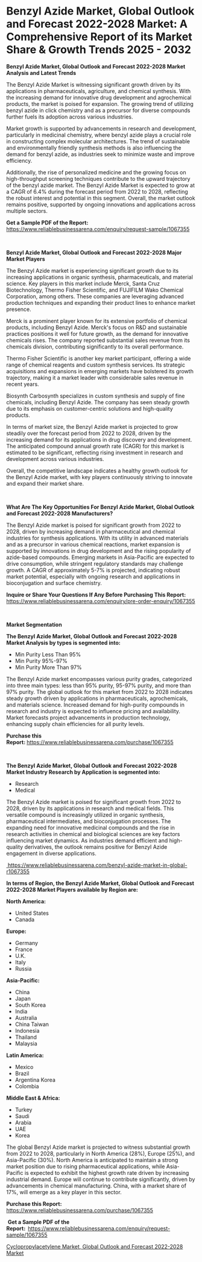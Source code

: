 <p><h1>Benzyl Azide Market, Global Outlook and Forecast 2022-2028 Market: A Comprehensive Report of its Market Share & Growth Trends 2025 - 2032</h1></p><p><strong>Benzyl Azide Market, Global Outlook and Forecast 2022-2028 Market Analysis and Latest Trends</strong></p>
<p><p>The Benzyl Azide Market is witnessing significant growth driven by its applications in pharmaceuticals, agriculture, and chemical synthesis. With the increasing demand for innovative drug development and agrochemical products, the market is poised for expansion. The growing trend of utilizing benzyl azide in click chemistry and as a precursor for diverse compounds further fuels its adoption across various industries.</p><p>Market growth is supported by advancements in research and development, particularly in medicinal chemistry, where benzyl azide plays a crucial role in constructing complex molecular architectures. The trend of sustainable and environmentally friendly synthesis methods is also influencing the demand for benzyl azide, as industries seek to minimize waste and improve efficiency.</p><p>Additionally, the rise of personalized medicine and the growing focus on high-throughput screening techniques contribute to the upward trajectory of the benzyl azide market. The Benzyl Azide Market is expected to grow at a CAGR of 6.4% during the forecast period from 2022 to 2028, reflecting the robust interest and potential in this segment. Overall, the market outlook remains positive, supported by ongoing innovations and applications across multiple sectors.</p></p>
<p><strong>Get a Sample PDF of the Report:&nbsp;</strong> <a href="https://www.reliablebusinessarena.com/enquiry/request-sample/1067355?utm_campaign=1902&utm_medium=2&utm_source=Github&utm_content=ia&utm_term=21032025&utm_id=benzyl-azide-market-global-outlook-and-forecast-2022-2028">https://www.reliablebusinessarena.com/enquiry/request-sample/1067355</a></p>
<p>&nbsp;</p>
<p><strong>Benzyl Azide Market, Global Outlook and Forecast 2022-2028 Major Market Players</strong></p>
<p><p>The Benzyl Azide market is experiencing significant growth due to its increasing applications in organic synthesis, pharmaceuticals, and material science. Key players in this market include Merck, Santa Cruz Biotechnology, Thermo Fisher Scientific, and FUJIFILM Wako Chemical Corporation, among others. These companies are leveraging advanced production techniques and expanding their product lines to enhance market presence.</p><p>Merck is a prominent player known for its extensive portfolio of chemical products, including Benzyl Azide. Merck's focus on R&D and sustainable practices positions it well for future growth, as the demand for innovative chemicals rises. The company reported substantial sales revenue from its chemicals division, contributing significantly to its overall performance.</p><p>Thermo Fisher Scientific is another key market participant, offering a wide range of chemical reagents and custom synthesis services. Its strategic acquisitions and expansions in emerging markets have bolstered its growth trajectory, making it a market leader with considerable sales revenue in recent years.</p><p>Biosynth Carbosynth specializes in custom synthesis and supply of fine chemicals, including Benzyl Azide. The company has seen steady growth due to its emphasis on customer-centric solutions and high-quality products.</p><p>In terms of market size, the Benzyl Azide market is projected to grow steadily over the forecast period from 2022 to 2028, driven by the increasing demand for its applications in drug discovery and development. The anticipated compound annual growth rate (CAGR) for this market is estimated to be significant, reflecting rising investment in research and development across various industries. </p><p>Overall, the competitive landscape indicates a healthy growth outlook for the Benzyl Azide market, with key players continuously striving to innovate and expand their market share.</p></p>
<p>&nbsp;</p>
<p><strong>What Are The Key Opportunities For Benzyl Azide Market, Global Outlook and Forecast 2022-2028 Manufacturers?</strong></p>
<p><p>The Benzyl Azide market is poised for significant growth from 2022 to 2028, driven by increasing demand in pharmaceutical and chemical industries for synthesis applications. With its utility in advanced materials and as a precursor in various chemical reactions, market expansion is supported by innovations in drug development and the rising popularity of azide-based compounds. Emerging markets in Asia-Pacific are expected to drive consumption, while stringent regulatory standards may challenge growth. A CAGR of approximately 5-7% is projected, indicating robust market potential, especially with ongoing research and applications in bioconjugation and surface chemistry.</p></p>
<p><strong>Inquire or Share Your Questions If Any Before Purchasing This Report:</strong> <a href="https://www.reliablebusinessarena.com/enquiry/pre-order-enquiry/1067355?utm_campaign=1902&utm_medium=2&utm_source=Github&utm_content=ia&utm_term=21032025&utm_id=benzyl-azide-market-global-outlook-and-forecast-2022-2028">https://www.reliablebusinessarena.com/enquiry/pre-order-enquiry/1067355</a></p>
<p>&nbsp;</p>
<p><strong>Market Segmentation</strong></p>
<p><strong>The Benzyl Azide Market, Global Outlook and Forecast 2022-2028 Market Analysis by types is segmented into:</strong></p>
<p><ul><li>Min Purity Less Than 95%</li><li>Min Purity 95%-97%</li><li>Min Purity More Than 97%</li></ul></p>
<p><p>The Benzyl Azide market encompasses various purity grades, categorized into three main types: less than 95% purity, 95-97% purity, and more than 97% purity. The global outlook for this market from 2022 to 2028 indicates steady growth driven by applications in pharmaceuticals, agrochemicals, and materials science. Increased demand for high-purity compounds in research and industry is expected to influence pricing and availability. Market forecasts project advancements in production technology, enhancing supply chain efficiencies for all purity levels.</p></p>
<p><strong>Purchase this Report:&nbsp;</strong><a href="https://www.reliablebusinessarena.com/purchase/1067355?utm_campaign=1902&utm_medium=2&utm_source=Github&utm_content=ia&utm_term=21032025&utm_id=benzyl-azide-market-global-outlook-and-forecast-2022-2028">https://www.reliablebusinessarena.com/purchase/1067355</a></p>
<p>&nbsp;</p>
<p><strong>The Benzyl Azide Market, Global Outlook and Forecast 2022-2028 Market Industry Research by Application is segmented into:</strong></p>
<p><ul><li>Research</li><li>Medical</li></ul></p>
<p><p>The Benzyl Azide market is poised for significant growth from 2022 to 2028, driven by its applications in research and medical fields. This versatile compound is increasingly utilized in organic synthesis, pharmaceutical intermediates, and bioconjugation processes. The expanding need for innovative medicinal compounds and the rise in research activities in chemical and biological sciences are key factors influencing market dynamics. As industries demand efficient and high-quality derivatives, the outlook remains positive for Benzyl Azide engagement in diverse applications.</p></p>
<p><a href="https://www.reliablebusinessarena.com/benzyl-azide-market-in-global-r1067355?utm_campaign=1902&utm_medium=2&utm_source=Github&utm_content=ia&utm_term=21032025&utm_id=benzyl-azide-market-global-outlook-and-forecast-2022-2028">&nbsp;https://www.reliablebusinessarena.com/benzyl-azide-market-in-global-r1067355</a></p>
<p><strong>In terms of Region, the Benzyl Azide Market, Global Outlook and Forecast 2022-2028 Market Players available by Region are:</strong></p>
<p>
    <p> <strong> North America: </strong>
        <ul>
            <li>United States</li>
            <li>Canada</li>
        </ul>
        </p> 
    <p> <strong> Europe: </strong>
        <ul>
            <li>Germany</li>
            <li>France</li>
            <li>U.K.</li>
            <li>Italy</li>
            <li>Russia</li>
        </ul>
        </p> 
    <p> <strong> Asia-Pacific: </strong>
        <ul>
            <li>China</li>
            <li>Japan</li>
            <li>South Korea</li>
            <li>India</li>
            <li>Australia</li>
            <li>China Taiwan</li>
            <li>Indonesia</li>
            <li>Thailand</li>
            <li>Malaysia</li>
        </ul>
        </p> 
    <p> <strong> Latin America: </strong>
        <ul>
            <li>Mexico</li>
            <li>Brazil</li>
            <li>Argentina Korea</li>
            <li>Colombia</li>
        </ul>
        </p> 
    <p> <strong> Middle East & Africa: </strong>
        <ul>
            <li>Turkey</li>
            <li>Saudi</li>
            <li>Arabia</li>
            <li>UAE</li>
            <li>Korea</li>
        </ul>
    </p>
    </p>
<p><p>The global Benzyl Azide market is projected to witness substantial growth from 2022 to 2028, particularly in North America (28%), Europe (25%), and Asia-Pacific (30%). North America is anticipated to maintain a strong market position due to rising pharmaceutical applications, while Asia-Pacific is expected to exhibit the highest growth rate driven by increasing industrial demand. Europe will continue to contribute significantly, driven by advancements in chemical manufacturing. China, with a market share of 17%, will emerge as a key player in this sector.</p></p>
<p><strong>Purchase this Report: </strong><a href="https://www.reliablebusinessarena.com/purchase/1067355?utm_campaign=1902&utm_medium=2&utm_source=Github&utm_content=ia&utm_term=21032025&utm_id=benzyl-azide-market-global-outlook-and-forecast-2022-2028">https://www.reliablebusinessarena.com/purchase/1067355</a></p>
<p>&nbsp;<strong>Get a Sample PDF of the Report:&nbsp;&nbsp;</strong><a href="https://www.reliablebusinessarena.com/enquiry/request-sample/1067355?utm_campaign=1902&utm_medium=2&utm_source=Github&utm_content=ia&utm_term=21032025&utm_id=benzyl-azide-market-global-outlook-and-forecast-2022-2028">https://www.reliablebusinessarena.com/enquiry/request-sample/1067355</a></p>
<p><strong></strong></p>
<p><p><a href="https://github.com/rahu1506/Market-Research-Report-List-7/blob/main/cyclopropylacetylene-market-global-outlook-and-forecast-2022-2028-market.md?utm_campaign=1902&utm_medium=2&utm_source=Github&utm_content=ia&utm_term=21032025&utm_id=benzyl-azide-market-global-outlook-and-forecast-2022-2028">Cyclopropylacetylene Market, Global Outlook and Forecast 2022-2028 Market</a></p></p>